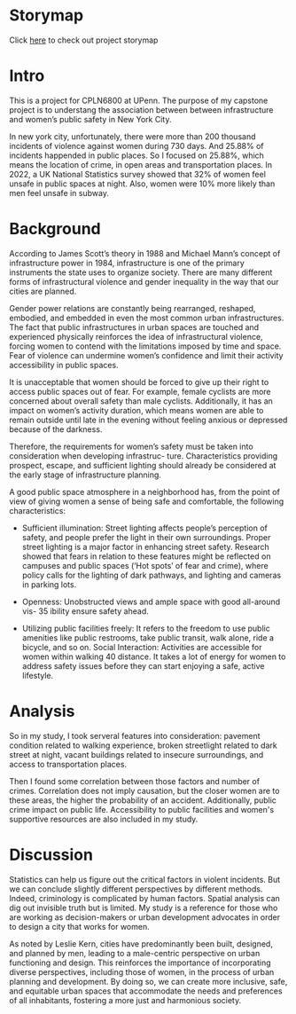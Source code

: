 # Storymap
Click [here](https://storymaps.arcgis.com/stories/370a10688d2c4874bdc5ddd57467f6b5) to check out project storymap

# Intro

This is a project for CPLN6800 at UPenn. The purpose of my capstone project is to understang the association between between infrastructure and women’s public safety in New York City. 

In new york city, unfortunately, there were more than 200 thousand incidents of violence against women during 730 days. And 25.88% of incidents happended in public places. So I focused on 25.88%, which means the location of crime, in open areas and transportation places. In 2022, a UK National Statistics survey showed that 32% of women feel unsafe in public spaces at night. Also, women were 10% more likely than men feel unsafe in subway. 

# Background
According to James Scott’s theory in 1988 and Michael Mann’s concept of infrastructure power in 1984, infrastructure is one of the primary instruments the state uses to organize society. There are many different forms of infrastructural violence and gender inequality in the way that our cities are planned. 

Gender power relations are constantly being rearranged, reshaped, embodied, and embedded in even the most common urban infrastructures. The fact that public infrastructures in urban spaces are touched and experienced physically reinforces the idea of infrastructural violence, forcing women to contend with the limitations imposed by time and space. Fear of violence can undermine women’s confidence and limit their activity accessibility in public spaces. 

It is unacceptable that women should be forced to give up their right to access public spaces out of fear. For example, female cyclists are more concerned about overall safety than male cyclists. Additionally, it has an impact on women’s activity duration, which means women are able to remain outside until late in the evening without feeling anxious or depressed because of the darkness. 

Therefore, the requirements for women’s safety must be taken into consideration when developing infrastruc- ture. Characteristics providing prospect, escape, and sufficient lighting should already be considered at the early stage of infrastructure planning. 

A good public space atmosphere in a neighborhood has, from the point of view of giving women a sense of being safe and comfortable, the following characteristics:
- Sufficient illumination: Street lighting affects people’s perception of safety, and people prefer the light in their own surroundings. Proper street lighting is a major factor in enhancing street safety. Research showed that fears in relation to these features might be reflected on campuses and public spaces (‘Hot spots’ of fear and crime), where policy calls for the lighting of dark pathways, and lighting and cameras in parking lots.

- Openness: Unobstructed views and ample space with good all-around vis- 35 ibility ensure safety ahead.

- Utilizing public facilities freely: It refers to the freedom to use public amenities like public restrooms, take public transit, walk alone, ride a bicycle, and so on.
Social Interaction: Activities are accessible for women within walking 40 distance. It takes a lot of energy for women to address safety issues before they
can start enjoying a safe, active lifestyle.

# Analysis
So in my study, I took serveral features into consideration: pavement condition related to walking experience, broken streetlight related to dark street at night, vacant buildings related to insecure surroundings, and access to transportation places. 

Then I found some correlation between those factors and number of crimes. Correlation does not imply causation, but the closer women are to these areas, the higher the probability of an accident. Additionally, public crime impact on public life. Accessibility to public facilities and women's supportive resources are also included in my study. 

# Discussion
Statistics can help us figure out the critical factors in violent incidents. But we can conclude slightly different perspectives by different methods. Indeed, criminology is complicated by human factors. Spatial analysis can dig out invisible truth but is limited. My study is a reference for those who are working as decision-makers or urban development advocates in order to design a city that works for women. 

As noted by Leslie Kern, cities have predominantly been built, designed, and planned by men, leading to a male-centric perspective on urban functioning and design. This reinforces the importance of incorporating diverse perspectives, including those of women, in the process of urban planning and development. By doing so, we can create more inclusive, safe, and equitable urban spaces that accommodate the needs and preferences of all inhabitants, fostering a more just and harmonious society.
